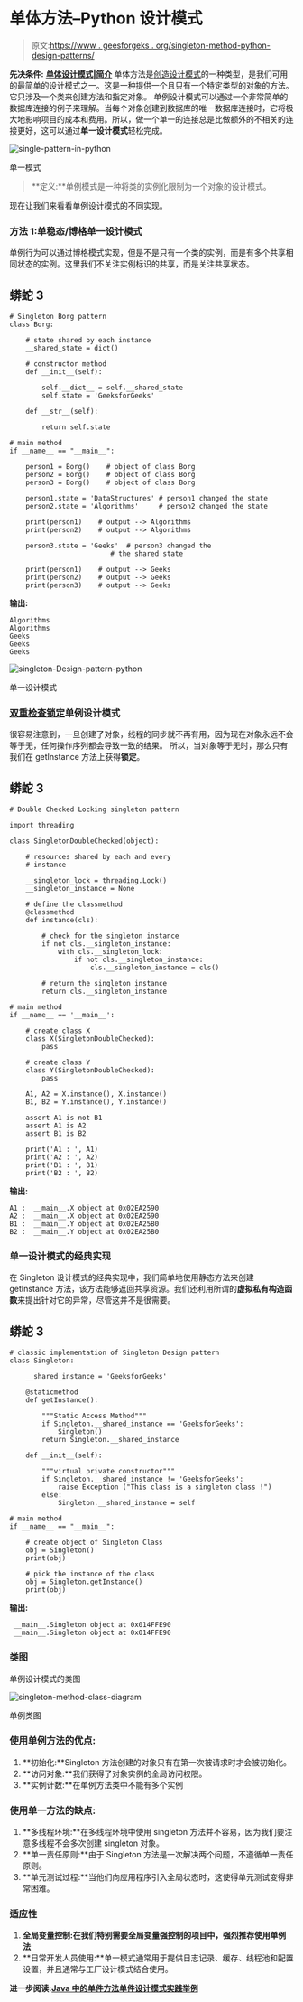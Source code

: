 # 单体方法–Python 设计模式

> 原文:[https://www . geesforgeks . org/singleton-method-python-design-patterns/](https://www.geeksforgeeks.org/singleton-method-python-design-patterns/)

**先决条件:** [**单体设计模式|简介**](https://www.geeksforgeeks.org/singleton-design-pattern-introduction/)
单体方法是[创造设计模式](https://www.geeksforgeeks.org/design-patterns-set-1-introduction/)的一种类型，是我们可用的最简单的设计模式之一。这是一种提供一个且只有一个特定类型的对象的方法。它只涉及一个类来创建方法和指定对象。
单例设计模式可以通过一个非常简单的数据库连接的例子来理解。当每个对象创建到数据库的唯一数据库连接时，它将极大地影响项目的成本和费用。所以，做一个单一的连接总是比做额外的不相关的连接更好，这可以通过**单一设计模式**轻松完成。

![single-pattern-in-python](img/962a68b103c68f99fa870a7cbecaed47.png)

单一模式

> **定义:**单例模式是一种将类的实例化限制为一个对象的设计模式。

现在让我们来看看单例设计模式的不同实现。

### 方法 1:单稳态/博格单一设计模式

单例行为可以通过博格模式实现，但是不是只有一个类的实例，而是有多个共享相同状态的实例。这里我们不关注实例标识的共享，而是关注共享状态。

## 蟒蛇 3

```
# Singleton Borg pattern
class Borg:

    # state shared by each instance
    __shared_state = dict()

    # constructor method
    def __init__(self):

        self.__dict__ = self.__shared_state
        self.state = 'GeeksforGeeks'

    def __str__(self):

        return self.state

# main method
if __name__ == "__main__":

    person1 = Borg()    # object of class Borg
    person2 = Borg()    # object of class Borg
    person3 = Borg()    # object of class Borg

    person1.state = 'DataStructures' # person1 changed the state
    person2.state = 'Algorithms'     # person2 changed the state

    print(person1)    # output --> Algorithms
    print(person2)    # output --> Algorithms

    person3.state = 'Geeks'  # person3 changed the
                         # the shared state

    print(person1)    # output --> Geeks
    print(person2)    # output --> Geeks
    print(person3)    # output --> Geeks
```

**输出:**

```
Algorithms
Algorithms
Geeks
Geeks
Geeks
```

![singleton-Design-pattern-python](img/73ad0672c7d07a746d1b77dcc00bd2d6.png)

单一设计模式

### [双重检查锁定](https://en.wikipedia.org/wiki/Double-checked_locking)单例设计模式

很容易注意到，一旦创建了对象，线程的同步就不再有用，因为现在对象永远不会等于无，任何操作序列都会导致一致的结果。
所以，当对象等于无时，那么只有我们在 getInstance 方法上获得**锁定**。

## 蟒蛇 3

```
# Double Checked Locking singleton pattern

import threading

class SingletonDoubleChecked(object):

    # resources shared by each and every
    # instance

    __singleton_lock = threading.Lock()
    __singleton_instance = None

    # define the classmethod
    @classmethod
    def instance(cls):

        # check for the singleton instance
        if not cls.__singleton_instance:
            with cls.__singleton_lock:
                if not cls.__singleton_instance:
                    cls.__singleton_instance = cls()

        # return the singleton instance
        return cls.__singleton_instance

# main method
if __name__ == '__main__':

    # create class X
    class X(SingletonDoubleChecked):
        pass

    # create class Y
    class Y(SingletonDoubleChecked):
        pass

    A1, A2 = X.instance(), X.instance()
    B1, B2 = Y.instance(), Y.instance()

    assert A1 is not B1
    assert A1 is A2
    assert B1 is B2

    print('A1 : ', A1)
    print('A2 : ', A2)
    print('B1 : ', B1)
    print('B2 : ', B2)
```

**输出:**

```
A1 :  __main__.X object at 0x02EA2590
A2 :  __main__.X object at 0x02EA2590
B1 :  __main__.Y object at 0x02EA25B0
B2 :  __main__.Y object at 0x02EA25B0
```

### 单一设计模式的经典实现

在 Singleton 设计模式的经典实现中，我们简单地使用静态方法来创建 getInstance 方法，该方法能够返回共享资源。我们还利用所谓的**虚拟私有构造函数**来提出针对它的异常，尽管这并不是很需要。

## 蟒蛇 3

```
# classic implementation of Singleton Design pattern
class Singleton:

    __shared_instance = 'GeeksforGeeks'

    @staticmethod
    def getInstance():

        """Static Access Method"""
        if Singleton.__shared_instance == 'GeeksforGeeks':
            Singleton()
        return Singleton.__shared_instance

    def __init__(self):

        """virtual private constructor"""
        if Singleton.__shared_instance != 'GeeksforGeeks':
            raise Exception ("This class is a singleton class !")
        else:
            Singleton.__shared_instance = self

# main method
if __name__ == "__main__":

    # create object of Singleton Class
    obj = Singleton()
    print(obj)

    # pick the instance of the class
    obj = Singleton.getInstance()
    print(obj)
```

**输出:**

```
 __main__.Singleton object at 0x014FFE90
 __main__.Singleton object at 0x014FFE90
```

### 类图

单例设计模式的类图

![singleton-method-class-diagram](img/8a18cfaef12f1e0cc608017adf4dc9b4.png)

单例类图

### 使用单例方法的优点:

1.  **初始化:**Singleton 方法创建的对象只有在第一次被请求时才会被初始化。
2.  **访问对象:**我们获得了对象实例的全局访问权限。
3.  **实例计数:**在单例方法类中不能有多个实例

### 使用单一方法的缺点:

1.  **多线程环境:**在多线程环境中使用 singleton 方法并不容易，因为我们要注意多线程不会多次创建 singleton 对象。
2.  **单一责任原则:**由于 Singleton 方法是一次解决两个问题，不遵循单一责任原则。
3.  **单元测试过程:**当他们向应用程序引入全局状态时，这使得单元测试变得非常困难。

### 适应性

1.  **全局变量控制:**在我们特别需要全局变量强控制的项目中，强烈推荐使用**单例法**
2.  **日常开发人员使用:**单一模式通常用于提供日志记录、缓存、线程池和配置设置，并且通常与工厂设计模式结合使用。

**进一步阅读:**[**Java 中的单件方法**](https://www.geeksforgeeks.org/singleton-design-pattern/)**[**单件设计模式实践举例**](https://www.geeksforgeeks.org/java-singleton-design-pattern-practices-examples/)**
